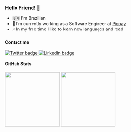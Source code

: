 ### Hello Friend! 👋

- 🇧🇷 I'm Brazilian
- 🔭 I’m currently working as a Software Engineer at [Picpay](https://picpay.com/)
- ⚡  In my free time I like to learn new languages and read

#### Contact me
<a href="https://twitter.com/rodrigoadao_">
  <img src="https://img.shields.io/badge/Twitter-1DA1F2?style=for-the-badge&logo=twitter&logoColor=white" alt="Twitter badge" />
</a>
<a href="https://www.linkedin.com/in/rodrigoadao/">
  <img src="https://img.shields.io/badge/LinkedIn-0077B5?style=for-the-badge&logo=linkedin&logoColor=white" alt="Linkedin badge"  />
</a>

#### GitHub Stats
<div align="left">
  <a href="https://github.com/rodrigoadao">
  <img height="180em" src="https://github-readme-stats.vercel.app/api?username=rodrigoadao&show_icons=true&theme=gruvbox&include_all_commits=true&count_private=true"/>
  <img height="180em" src="https://github-readme-stats.vercel.app/api/top-langs/?username=rodrigoadao&layout=compact&langs_count=7&theme=gruvbox"/>
</div>
